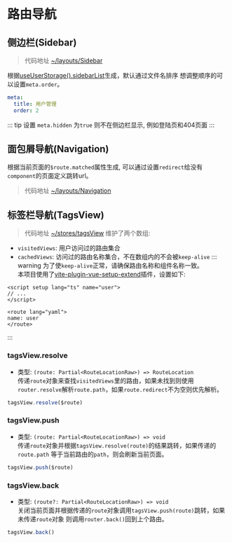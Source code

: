 # 路由导航
## 侧边栏(Sidebar)
> 代码地址
[~/layouts/Sidebar](https://github.com/zhiyuanzmj/vitesse-element-admin/tree/main/src/layouts/Sidebar)

根据[useUserStorage().sidebarList](https://github.com/zhiyuanzmj/vitesse-element-admin/blob/main/src/stores/user.ts#L12)生成，默认通过文件名排序 想调整顺序的可以设置`meta.order`。

``` yaml
meta:
  title: 用户管理
  order: 2
```
::: tip 
设置 `meta.hidden` 为`true` 则不在侧边栏显示, 例如登陆页和404页面 
:::

## 面包屑导航(Navigation)
根据当前页面的`$route.matched`属性生成, 可以通过设置`redirect`给没有`component`的页面定义跳转url。
> 代码地址
[~/layouts/Navigation](https://github.com/zhiyuanzmj/vitesse-element-admin/tree/main/src/layouts/Navigation)

## 标签栏导航(TagsView)
> 代码地址 [~/stores/tagsView](https://github.com/zhiyuanzmj/vitesse-element-admin/blob/main/src/stores/tagsView.ts) 维护了两个数组:
- `visitedViews`: 用户访问过的路由集合
- `cachedViews`: 访问过的路由名称集合，不在数组内的不会被`keep-alive`
::: warning
为了使`keep-alive`正常，请确保路由名称和组件名称一致。\
本项目使用了[vite-plugin-vue-setup-extend](https://github.com/vbenjs/vite-plugin-vue-setup-extend)插件，设置如下:
``` vue
<script setup lang="ts" name="user">
// ...
</script>

<route lang="yaml">
name: user
</route>
```
:::

### tagsView.resolve
- 类型: `(route: Partial<RouteLocationRaw>) => RouteLocation` \
传递`route`对象来查找`visitedViews`里的路由，如果未找到则使用`router.resolve`解析`route.path`，如果`route.redirect`不为空则优先解析。
``` ts
tagsView.resolve($route)
```

### tagsView.push
- 类型: `(route: Partial<RouteLocationRaw>) => void`\
传递`route`对象并根据`tagsView.resolve(route)`的结果跳转，如果传递的`route.path` 等于当前路由的`path`，则会刷新当前页面。
``` ts
tagsView.push($route)
```

### tagsView.back
- 类型: `(route?: Partial<RouteLocationRaw>) => void`\
关闭当前页面并根据传递的`route`对象调用`tagsView.push(route)`跳转，如果未传递`route`对象 则调用`router.back()`回到上个路由。
``` ts
tagsView.back()
```